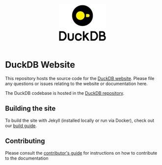 <div align="center">
  <img src="./images/logo-dl/DuckDB_Logo.png" height="120">
</div>
<br>

# DuckDB Website

This repository hosts the source code for the [DuckDB website](https://www.duckdb.org). Please file any questions or issues relating to the website or documentation here.

The DuckDB codebase is hosted in the [DuckDB repository](https://github.com/duckdb/duckdb).

## Building the site

To build the site with Jekyll (installed locally or run via Docker), check out our [build guide](building.md).

## Contributing

Please consult the [contributor's guide](CONTRIBUTING.md) for instructions on how to contribute to the documentation
